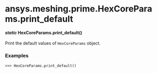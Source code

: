 # ansys.meshing.prime.HexCoreParams.print_default

<a id="ansys.meshing.prime.HexCoreParams.print_default"></a>

#### *static* HexCoreParams.print_default()

Print the default values of `HexCoreParams` object.

### Examples

```pycon
>>> HexCoreParams.print_default()
```

<!-- !! processed by numpydoc !! -->
